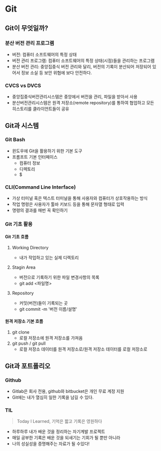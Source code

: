 # Git

## Git이 무엇일까?

### 분산 버전 관리 프로그램

* 버전: 컴퓨터 소프트웨어의 특정 상태
* 버전 관리 프로그램: 컴퓨터 소프트웨어의 특정 상태(시점)들을 관리하는 프로그램
* 분산 버전 관리: 중앙집중식 버전 관리와 달리, 버전의 기록이 분산되어 저장되어 있어서 정보 소실 등 보안 위협에 보다 안전하다.



### CVCS vs DVCS

- 중앙집중식버전관리시스템은 중앙에서 버전을 관리, 파일을 받아서 사용
- 분산버전관리시스템은 원격 저장소(remote repository)를 통하여 협업하고 모든 히스토리를 클라이언트들이 공유



## Git과 시스템

### Git Bash

- 윈도우에 Git을 활용하기 위한 기본 도구
- 프롬프트 기본 인터페이스
  - 컴퓨터 정보
  - 디렉토리
  - $



### CLI(Command Line Interface)

- 가상 터미널 혹은 텍스트 터미널을 통해 사용자와 컴퓨터가 상호작용하는 방식
- 작업 명령은 사용자가 툴바 키보드 등을 통해 문자열 형태로 입력
- 명령의 결과를 매번 꼭 확인하기



### Git 기초 활용

#### Git 기초 흐름

1. Working Directory
   - 내가 작업하고 있는 실제 디렉토리

2. Stagin Area
   - 버전으로 기록하기 위한 파일 변경사항의 목록
   - git add <파일명>

3. Repository
   - 커밋(버전)들이 기록되는 곳
   - git commit -m '버전 이름/설명'

#### 원격 저장소 기본 흐름

1. git clone
   - 로컬 저장소에 원격 저장소를 가져옴
2. git push / git pull
   - 로컬 저장소 데이터를 원격 저장소로/원격 저장소 데이터를 로컬 저장소로



## Git과 포트폴리오

### Github

* Gitlab은 회사 전용, github와 bitbucket은 개인 무료 계정 지원
* Git에는 내가 열심히 일한 기록을 남길 수 있다.

### TIL

> Today I Learned, 기억은 짧고 기록은 영원하다

* 하루하루 내가 배운 것을 정리하는 자기계발 프로젝트
* 매일 공부한 기록은 배운 것을 되새기는 기회가 될 뿐만 아니라
* 나의 성실성을 증명해주는 자료가 될 수있다!